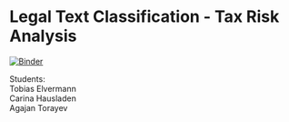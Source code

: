 # Legal Text Classification - Tax Risk Analysis
[![Binder](https://mybinder.org/badge.svg)](https://mybinder.org/v2/gh/torayeff/MA-INF-4222-NLP-Lab/new/master/2018_SoSe/projects/05_elvermann_hausladen_torayev/master)
<br/>

Students:<br/>
Tobias Elvermann<br/>
Carina Hausladen<br/>
Agajan Torayev<br/>
